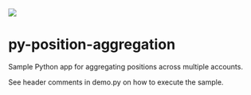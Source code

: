 ![](https://raw.github.com/oanda/apidocs/master/images/oanda_header.png)
=========

py-position-aggregation
=======================

Sample Python app for aggregating positions across multiple accounts.

See header comments in demo.py on how to execute the sample. 
